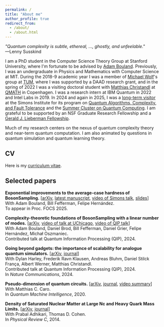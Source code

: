 ```yaml
---
permalink: /
title: "About me"
author_profile: true
redirect_from: 
  - /about/
  - /about.html
---
```


_"Quantum complexity is subtle, ethereal, ..., ghostly, and unfeelable."_\
—Lenny Susskind

I am a PhD student in the Computer Science Theory Group at Stanford University, where I'm fortunate to be advised by [Adam Bouland](https://theory.stanford.edu/~abouland/). Previously, I was an undergraduate in Physics and Mathematics with Computer Science at MIT. During the 2018-9 academic year I was a member of [Michael Wolf](https://www.math.cit.tum.de/en/math/people/professors/wolf-michael/)'s group at [TUM](https://www.tum.de/en/), where I was supported by a DAAD research grant, and in the spring of 2022 I was a visiting doctoral student with [Matthias Christandl](https://www.math.ku.dk/english/staff/?pure=en/persons/475476) at [QMATH](https://qmath.ku.dk/) in Copenhagen. I was a research intern at IBM Quantum in 2022 and Intel Labs in 2019. In 2024 and again in 2025, I was a [long-term visitor](https://simons.berkeley.edu/people/shaun-datta) at the Simons Institute for its program on [Quantum Algorithms, Complexity, and Fault Tolerance](https://simons.berkeley.edu/programs/quantum-algorithms-complexity-fault-tolerance) and the [Summer Cluster on Quantum Computing](https://simons.berkeley.edu/programs/summer-cluster-quantum-computing-2025). I am grateful to be supported by an NSF Graduate Research Fellowship and a [Gerald J. Lieberman Fellowship](https://vpge.stanford.edu/fellowships-funding/gerald-j-lieberman-fellowship).



Much of my research centers on the nexus of quantum complexity theory and near-term quantum computation. I am also animated by questions in quantum simulation and quantum learning theory. 

## CV
Here is my [curriculum vitae](https://shaundatta.github.io/files/cv_datta_0525.pdf).

## Selected papers
**Exponential improvements to the average-case hardness of BosonSampling.** [[arXiv](https://arxiv.org/abs/2411.04566), [latest manuscript](https://github.com/shaundatta/shaundatta.github.io/blob/8160fe12970cff013e2d33e81882f2f05a622e42/files/Exponential%20improvements%20to%20the%20average-case%20hardness%20of%20BosonSampling.pdf), [video of Simons talk](https://simons.berkeley.edu/talks/shaun-datta-stanford-university-2025-07-08), [slides](https://simons.berkeley.edu/sites/default/files/2025-07/Exponential%20improvements%20to%20the%20average-case%20hardness%20of%20random%20circuits.pdf)]\
With Adam Bouland, Bill Fefferman, Felipe Hernández.\
To appear in Proc. FOCS 2025.

**Complexity-theoretic foundations of BosonSampling with a linear number of modes.** [[arXiv](https://arxiv.org/abs/2312.00286), [video of talk at UChicago](https://drive.google.com/file/d/1u9TfDp8ky5SVhExUQYWMbDTAdqPXOZH8/view?usp=sharing), [video of QIP talk](https://youtu.be/_y9WzPwZTig?si=qLm_7PXtyfqOypgo)]\
With Adam Bouland, Daniel Brod, Bill Fefferman, Daniel Grier, Felipe Hernández, Michał Oszmaniec.\
Contributed talk at Quantum Information Processing (QIP), 2024.

**Going beyond gadgets: the importance of scalability for analogue quantum simulators.** [[arXiv](https://arxiv.org/abs/2306.13739), [journal](https://www.nature.com/articles/s41467-024-50744-9)]\
With Dylan Harley, Frederik Ravn Klausen, Andreas Bluhm, Daniel Stilck França, Albert Werner, Matthias Christandl.\
Contributed talk at Quantum Information Processing (QIP), 2024.\
In _Nature Communications_, 2024.

**Pseudo-dimension of quantum circuits.** [[arXiv](https://arxiv.org/abs/2002.01490), [journal](https://link.springer.com/article/10.1007/s42484-020-00027-5), [video summary](https://youtu.be/VtNTqJuhdd8)]\
With Matthias C. Caro.\
In _Quantum Machine Intelligence_, 2020.

**Density of Saturated Nuclear Matter at Large Nc and Heavy Quark Mass Limits.** [[arXiv](https://arxiv.org/abs/1312.3339), [journal](https://journals.aps.org/prc/abstract/10.1103/PhysRevC.89.065201)]\
With Prabal Adhikari, Thomas D. Cohen.\
In _Physical Review C_, 2014.


